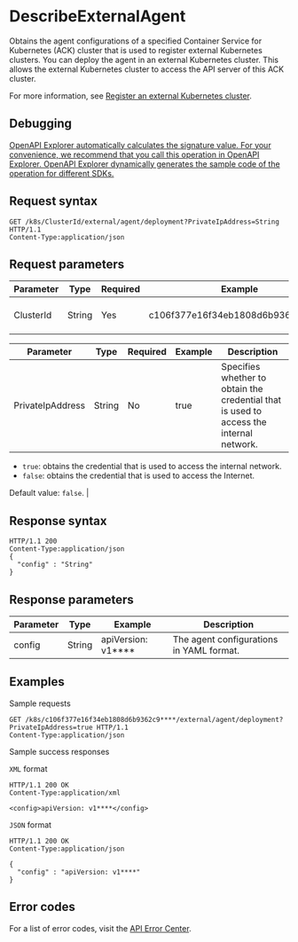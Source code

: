 # DescribeExternalAgent

Obtains the agent configurations of a specified Container Service for Kubernetes \(ACK\) cluster that is used to register external Kubernetes clusters. You can deploy the agent in an external Kubernetes cluster. This allows the external Kubernetes cluster to access the API server of this ACK cluster.

For more information, see [Register an external Kubernetes cluster](~~121053~~).

## Debugging

[OpenAPI Explorer automatically calculates the signature value. For your convenience, we recommend that you call this operation in OpenAPI Explorer. OpenAPI Explorer dynamically generates the sample code of the operation for different SDKs.](https://api.aliyun.com/#product=CS&api=DescribeExternalAgent&type=ROA&version=2015-12-15)

## Request syntax

```
GET /k8s/ClusterId/external/agent/deployment?PrivateIpAddress=String HTTP/1.1 
Content-Type:application/json
```

## Request parameters

|Parameter|Type|Required|Example|Description|
|---------|----|--------|-------|-----------|
|ClusterId|String|Yes|c106f377e16f34eb1808d6b9362c9\*\*\*\*|The ID of the ACK cluster. |

|Parameter|Type|Required|Example|Description|
|---------|----|--------|-------|-----------|
|PrivateIpAddress|String|No|true|Specifies whether to obtain the credential that is used to access the internal network.

 -   `true`: obtains the credential that is used to access the internal network.
-   `false`: obtains the credential that is used to access the Internet.

 Default value: `false`. |

## Response syntax

```
HTTP/1.1 200
Content-Type:application/json
{
  "config" : "String"
}
```

## Response parameters

|Parameter|Type|Example|Description|
|---------|----|-------|-----------|
|config|String|apiVersion: v1\*\*\*\*|The agent configurations in YAML format. |

## Examples

Sample requests

```
GET /k8s/c106f377e16f34eb1808d6b9362c9****/external/agent/deployment?PrivateIpAddress=true HTTP/1.1 
Content-Type:application/json
```

Sample success responses

`XML` format

```
HTTP/1.1 200 OK
Content-Type:application/xml

<config>apiVersion: v1****</config>
```

`JSON` format

```
HTTP/1.1 200 OK
Content-Type:application/json

{
  "config" : "apiVersion: v1****"
}
```

## Error codes

For a list of error codes, visit the [API Error Center](https://error-center.alibabacloud.com/status/product/CS).

